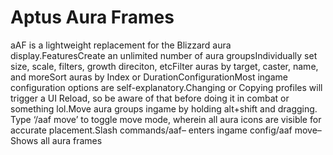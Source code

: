 # Aptus Aura Frames

aAF is a lightweight replacement for the Blizzard aura display.FeaturesCreate an unlimited number of aura groupsIndividually set size, scale, filters, growth direciton, etcFilter auras by target, caster, name, and moreSort auras by Index or DurationConfigurationMost ingame configuration options are self-explanatory.Changing or Copying profiles will trigger a UI Reload, so be aware of that before doing it in combat or something lol.Move aura groups ingame by holding alt+shift and dragging. Type ‘/aaf move’ to toggle move mode, wherein all aura icons are visible for accurate placement.Slash commands/aaf– enters ingame config/aaf move– Shows all aura frames
